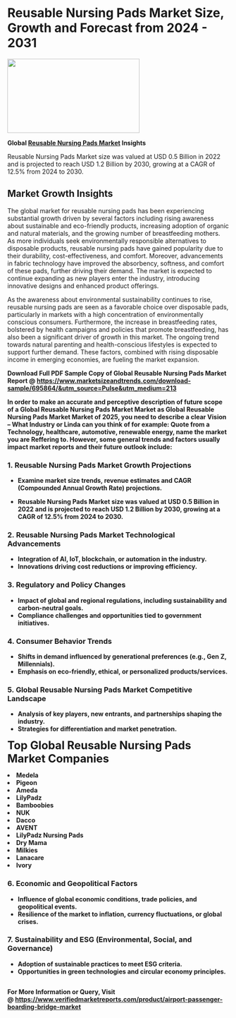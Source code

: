<H1>Reusable Nursing Pads Market Size, Growth and Forecast from 2024 - 2031</H1><img class="aligncenter size-medium wp-image-584254" src="https://thirdeyenews.in/wp-content/uploads/2024/09/Global-Market-Research-300x168.jpeg" alt="" width="300" height="168" /><p><strong>Global&nbsp;<a href="https://www.marketsizeandtrends.com/download-sample/695864/&amp;utm_source=Pulse&amp;utm_medium=213">Reusable Nursing Pads Market</a> Insights</strong></p><p>Reusable Nursing Pads Market size was valued at USD 0.5 Billion in 2022 and is projected to reach USD 1.2 Billion by 2030, growing at a CAGR of 12.5% from 2024 to 2030.</p><p><h2>Market Growth Insights</h2> <p>The global market for reusable nursing pads has been experiencing substantial growth driven by several factors including rising awareness about sustainable and eco-friendly products, increasing adoption of organic and natural materials, and the growing number of breastfeeding mothers. As more individuals seek environmentally responsible alternatives to disposable products, reusable nursing pads have gained popularity due to their durability, cost-effectiveness, and comfort. Moreover, advancements in fabric technology have improved the absorbency, softness, and comfort of these pads, further driving their demand. The market is expected to continue expanding as new players enter the industry, introducing innovative designs and enhanced product offerings.</p> <p><strong></strong></p> <p>As the awareness about environmental sustainability continues to rise, reusable nursing pads are seen as a favorable choice over disposable pads, particularly in markets with a high concentration of environmentally conscious consumers. Furthermore, the increase in breastfeeding rates, bolstered by health campaigns and policies that promote breastfeeding, has also been a significant driver of growth in this market. The ongoing trend towards natural parenting and health-conscious lifestyles is expected to support further demand. These factors, combined with rising disposable income in emerging economies, are fueling the market expansion.</p> <p><strong></p><p><span class=""><strong>Download Full PDF Sample Copy of Global Reusable Nursing Pads Market Report</strong> @ <a href="https://www.marketsizeandtrends.com/download-sample/695864/&amp;utm_source=Pulse&amp;utm_medium=213" target="_blank">https://www.marketsizeandtrends.com/download-sample/695864/&amp;utm_source=Pulse&amp;utm_medium=213</a></span></p><p>In order to make an accurate and perceptive description of future scope of a Global&nbsp;Reusable Nursing Pads Market Market as Global&nbsp;Reusable Nursing Pads Market Market of 2025, you need to describe a clear Vision &ndash; What Industry or Linda can you think of for example: Quote from a Technology, healthcare, automotive, renewable energy, name the market you are Reffering to. However, some general trends and factors usually impact market reports and their future outlook include:</p><h3>1.&nbsp;<strong>Reusable Nursing Pads Market Growth Projections</strong></h3><ul><li>Examine market size trends, revenue estimates and CAGR (Compounded Annual Growth Rate) projections.</li><li><p>Reusable Nursing Pads Market size was valued at USD 0.5 Billion in 2022 and is projected to reach USD 1.2 Billion by 2030, growing at a CAGR of 12.5% from 2024 to 2030.</p></li></ul><h3>2.&nbsp;<strong>Reusable Nursing Pads Market Technological Advancements</strong></h3><ul><li>Integration of AI, IoT, blockchain, or automation in the industry.</li><li>Innovations driving cost reductions or improving efficiency.</li></ul><h3>3.&nbsp;<strong>Regulatory and Policy Changes</strong></h3><ul><li>Impact of global and regional regulations, including sustainability and carbon-neutral goals.</li><li>Compliance challenges and opportunities tied to government initiatives.</li></ul><h3>4.&nbsp;<strong>Consumer Behavior Trends</strong></h3><ul><li>Shifts in demand influenced by generational preferences (e.g., Gen Z, Millennials).</li><li>Emphasis on eco-friendly, ethical, or personalized products/services.</li></ul><h3>5.&nbsp;<strong>Global Reusable Nursing Pads Market Competitive Landscape</strong></h3><ul><li>Analysis of key players, new entrants, and partnerships shaping the industry.</li><li>Strategies for differentiation and market penetration.</li></ul><p data-pm-slice="1 1 []"><span style="color: inherit; font-family: inherit; font-size: 25px;">Top Global Reusable Nursing Pads Market Companies</span></p><div class="" data-test-id=""><p><li>Medela</li><li> Pigeon</li><li> Ameda</li><li> LilyPadz</li><li> Bamboobies</li><li> NUK</li><li> Dacco</li><li> AVENT</li><li> LilyPadz Nursing Pads</li><li> Dry Mama</li><li> Milkies</li><li> Lanacare</li><li> Ivory</li></p></div><h3>6.&nbsp;<strong>Economic and Geopolitical Factors</strong></h3><ul><li>Influence of global economic conditions, trade policies, and geopolitical events.</li><li>Resilience of the market to inflation, currency fluctuations, or global crises.</li></ul><h3>7.&nbsp;<strong>Sustainability and ESG (Environmental, Social, and Governance)</strong></h3><ul><li>Adoption of sustainable practices to meet ESG criteria.</li><li>Opportunities in green technologies and circular economy principles.</li></ul><h2><strong style="font-size: 14px;">For More Information or Query, Visit @&nbsp;</strong><a style="background-color: #ffffff; font-size: 14px;" href="https://www.marketsizeandtrends.com/report/reusable-nursing-pads-market/" target="_blank">https://www.verifiedmarketreports.com/product/airport-passenger-boarding-bridge-market</a></h2>

